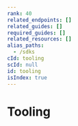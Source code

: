 ```yaml
---
rank: 40
related_endpoints: []
related_guides: []
required_guides: []
related_resources: []
alias_paths:
  - /sdks
cId: tooling
scId: null
id: tooling
isIndex: true
---
```

# Tooling
